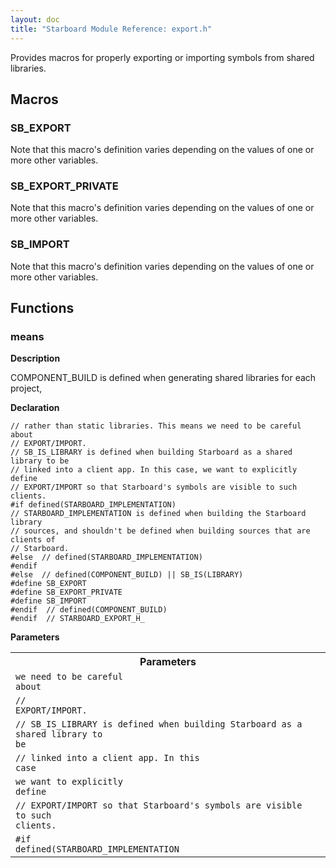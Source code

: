 ```yaml
---
layout: doc
title: "Starboard Module Reference: export.h"
---
```


Provides macros for properly exporting or importing symbols from shared
libraries.

## Macros

<div id="macro-documentation-section">

<h3 id="sb_export" class="small-h3">SB_EXPORT</h3>

Note that this macro's definition varies depending on the values of one or more other variables.

<h3 id="sb_export_private" class="small-h3">SB_EXPORT_PRIVATE</h3>

Note that this macro's definition varies depending on the values of one or more other variables.

<h3 id="sb_import" class="small-h3">SB_IMPORT</h3>

Note that this macro's definition varies depending on the values of one or more other variables.

</div>

## Functions

### means

**Description**

COMPONENT_BUILD is defined when generating shared libraries for each project,

**Declaration**

```
// rather than static libraries. This means we need to be careful about
// EXPORT/IMPORT.
// SB_IS_LIBRARY is defined when building Starboard as a shared library to be
// linked into a client app. In this case, we want to explicitly define
// EXPORT/IMPORT so that Starboard's symbols are visible to such clients.
#if defined(STARBOARD_IMPLEMENTATION)
// STARBOARD_IMPLEMENTATION is defined when building the Starboard library
// sources, and shouldn't be defined when building sources that are clients of
// Starboard.
#else  // defined(STARBOARD_IMPLEMENTATION)
#endif
#else  // defined(COMPONENT_BUILD) || SB_IS(LIBRARY)
#define SB_EXPORT
#define SB_EXPORT_PRIVATE
#define SB_IMPORT
#endif  // defined(COMPONENT_BUILD)
#endif  // STARBOARD_EXPORT_H_
```

**Parameters**



<table class="responsive">
  <tr><th colspan="2">Parameters</th></tr>
  <tr>
    <td><code>we need to be careful</code><br>
        <code>about</code></td>
    <td> </td>
  </tr>
  <tr>
    <td><code>//</code><br>
        <code>EXPORT/IMPORT.</code></td>
    <td> </td>
  </tr>
  <tr>
    <td><code>// SB_IS_LIBRARY is defined when building Starboard as a shared library to</code><br>
        <code>be</code></td>
    <td> </td>
  </tr>
  <tr>
    <td><code>// linked into a client app. In this</code><br>
        <code>case</code></td>
    <td> </td>
  </tr>
  <tr>
    <td><code>we want to explicitly</code><br>
        <code>define</code></td>
    <td> </td>
  </tr>
  <tr>
    <td><code>// EXPORT/IMPORT so that Starboard's symbols are visible to such</code><br>
        <code>clients.</code></td>
    <td> </td>
  </tr>
  <tr>
    <td><code>#if</code><br>
        <code>defined(STARBOARD_IMPLEMENTATION</code></td>
    <td> </td>
  </tr>
</table>

